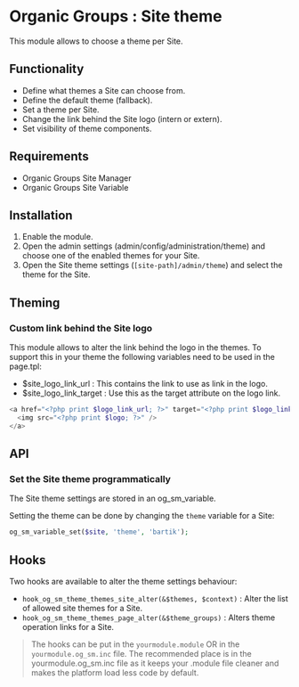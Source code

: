 # Organic Groups : Site theme
This module allows to choose a theme per Site.


## Functionality
* Define what themes a Site can choose from.
* Define the default theme (fallback).
* Set a theme per Site.
* Change the link behind the Site logo (intern or extern).
* Set visibility of theme components.



## Requirements
* Organic Groups Site Manager
* Organic Groups Site Variable



## Installation
1. Enable the module.
2. Open the admin settings (admin/config/administration/theme) and
   choose one of the enabled themes for your Site.
3. Open the Site theme settings (`[site-path]/admin/theme`) and select the theme
   for the Site.



## Theming
### Custom link behind the Site logo
This module allows to alter the link behind the logo in the themes. To support
this in your theme the following variables need to be used in the page.tpl:

* $site_logo_link_url : This contains the link to use as link in the logo.
* $site_logo_link_target : Use this as the target attribute on the logo link.

```php
<a href="<?php print $logo_link_url; ?>" target="<?php print $logo_link_target; ?>">
  <img src="<?php print $logo; ?>" />
</a>
```



## API
### Set the Site theme programmatically
The Site theme settings are stored in an og_sm_variable.

Setting the theme can be done by changing the `theme` variable for a Site:
```php
og_sm_variable_set($site, 'theme', 'bartik');
```



## Hooks
Two hooks are available to alter the theme settings behaviour:

* `hook_og_sm_theme_themes_site_alter(&$themes, $context)` : Alter the list of
  allowed site themes for a Site.
* `hook_og_sm_theme_themes_page_alter(&$theme_groups)` : Alters theme operation
  links for a Site.

> The hooks can be put in the `yourmodule.module` OR in the
> `yourmodule.og_sm.inc` file.
> The recommended place is in the yourmodule.og_sm.inc file as it keeps your
> .module file cleaner and makes the platform load less code by default.
